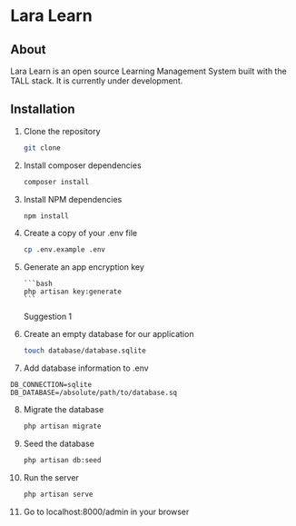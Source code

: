 <!-- I am trying to build an opensource Learning Management System using the TALL stack can you generate an standard markdown for this
 -->

# Lara Learn

## About

Lara Learn is an open source Learning Management System built with the TALL stack. It is currently under development.

## Installation

1.  Clone the repository

    ```bash
    git clone
    ```

2.  Install composer dependencies

    ```bash
    composer install
    ```

3.  Install NPM dependencies

    ```bash
    npm install
    ```

4.  Create a copy of your .env file

    ```bash
    cp .env.example .env
    ```

5.  Generate an app encryption key

        ```bash
        php artisan key:generate
        ```

    Suggestion 1

6.  Create an empty database for our application

    ```bash
    touch database/database.sqlite
    ```

7.  Add database information to .env

```
DB_CONNECTION=sqlite
DB_DATABASE=/absolute/path/to/database.sq
```

8. Migrate the database

    ```bash
    php artisan migrate
    ```

9. Seed the database

    ```bash
    php artisan db:seed
    ```

10. Run the server

    ```bash
    php artisan serve
    ```

11. Go to localhost:8000/admin in your browser
